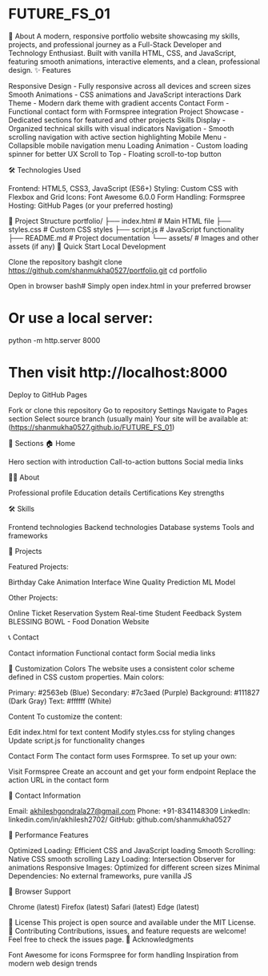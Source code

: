 # FUTURE_FS_01
📖 About
A modern, responsive portfolio website showcasing my skills, projects, and professional journey as a Full-Stack Developer and Technology Enthusiast. Built with vanilla HTML, CSS, and JavaScript, featuring smooth animations, interactive elements, and a clean, professional design.
✨ Features

Responsive Design - Fully responsive across all devices and screen sizes
Smooth Animations - CSS animations and JavaScript interactions
Dark Theme - Modern dark theme with gradient accents
Contact Form - Functional contact form with Formspree integration
Project Showcase - Dedicated sections for featured and other projects
Skills Display - Organized technical skills with visual indicators
Navigation - Smooth scrolling navigation with active section highlighting
Mobile Menu - Collapsible mobile navigation menu
Loading Animation - Custom loading spinner for better UX
Scroll to Top - Floating scroll-to-top button

🛠️ Technologies Used

Frontend: HTML5, CSS3, JavaScript (ES6+)
Styling: Custom CSS with Flexbox and Grid
Icons: Font Awesome 6.0.0
Form Handling: Formspree
Hosting: GitHub Pages (or your preferred hosting)

📂 Project Structure
portfolio/
├── index.html          # Main HTML file
├── styles.css          # Custom CSS styles
├── script.js           # JavaScript functionality
├── README.md           # Project documentation
└── assets/             # Images and other assets (if any)
🚀 Quick Start
Local Development

Clone the repository
bashgit clone https://github.com/shanmukha0527/portfolio.git
cd portfolio

Open in browser
bash# Simply open index.html in your preferred browser
# Or use a local server:
python -m http.server 8000
# Then visit http://localhost:8000


Deploy to GitHub Pages

Fork or clone this repository
Go to repository Settings
Navigate to Pages section
Select source branch (usually main)
Your site will be available at: (https://shanmukha0527.github.io/FUTURE_FS_01)

📱 Sections
🏠 Home

Hero section with introduction
Call-to-action buttons
Social media links

👨‍💻 About

Professional profile
Education details
Certifications
Key strengths

🛠️ Skills

Frontend technologies
Backend technologies
Database systems
Tools and frameworks

🚀 Projects

Featured Projects:

Birthday Cake Animation Interface
Wine Quality Prediction ML Model


Other Projects:

Online Ticket Reservation System
Real-time Student Feedback System
BLESSING BOWL - Food Donation Website



📞 Contact

Contact information
Functional contact form
Social media links

🎨 Customization
Colors
The website uses a consistent color scheme defined in CSS custom properties. Main colors:

Primary: #2563eb (Blue)
Secondary: #7c3aed (Purple)
Background: #111827 (Dark Gray)
Text: #ffffff (White)

Content
To customize the content:

Edit index.html for text content
Modify styles.css for styling changes
Update script.js for functionality changes

Contact Form
The contact form uses Formspree. To set up your own:

Visit Formspree
Create an account and get your form endpoint
Replace the action URL in the contact form

📧 Contact Information

Email: akhileshgondrala27@gmail.com
Phone: +91-8341148309
LinkedIn: linkedin.com/in/akhilesh2702/
GitHub: github.com/shanmukha0527

🎯 Performance Features

Optimized Loading: Efficient CSS and JavaScript loading
Smooth Scrolling: Native CSS smooth scrolling
Lazy Loading: Intersection Observer for animations
Responsive Images: Optimized for different screen sizes
Minimal Dependencies: No external frameworks, pure vanilla JS

🌟 Browser Support

Chrome (latest)
Firefox (latest)
Safari (latest)
Edge (latest)

📄 License
This project is open source and available under the MIT License.
🤝 Contributing
Contributions, issues, and feature requests are welcome! Feel free to check the issues page.
🙏 Acknowledgments

Font Awesome for icons
Formspree for form handling
Inspiration from modern web design trends

